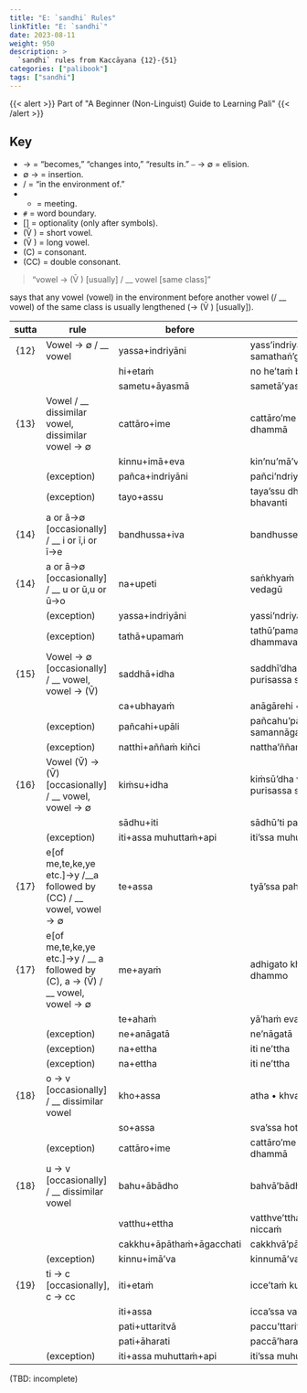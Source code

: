```yaml
---
title: "E: `sandhi` Rules"
linkTitle: "E: `sandhi`"
date: 2023-08-11
weight: 950
description: >
  `sandhi` rules from Kaccāyana {12}-{51}
categories: ["palibook"]
tags: ["sandhi"]
---
```


{{< alert >}}
Part of "A Beginner (Non-Linguist) Guide to Learning Pali"
{{< /alert >}}

## Key

* → = “becomes,” “changes into,” “results in.” ⎯ → ∅ = elision.
* ∅ → = insertion.
* / = “in the environment of.”
* + = meeting.
* `#` = word boundary.
* [] = optionality (only after symbols).
* (V̆ ) = short vowel.
* (V̄ ) = long vowel.
* (C) = consonant.
* (CC) = double consonant.

> “vowel → (V̄ ) [usually] / __ vowel [same class]”

says that any vowel (vowel) in the environment before another vowel (/ __ vowel) of the same class is usually lengthened (→ (V̄ ) [usually]).

| sutta | rule | before | after |
| :-: | --- | --- | --- |
| {12} | Vowel → ∅ / __ vowel | yassa+indriyāni | yass’indriyāni samathaṅ’gatāni |
| | | hi+etaṁ | no he’taṁ bhante |
| | | sametu+āyasmā | sametā’yasmā saṁghena |
| {13} | Vowel / __ dissimilar vowel, dissimilar vowel → ∅ | cattāro+ime | cattāro’me bhikkhave dhammā |
| | | kinnu+imā+eva | kinʼnu’mā’va samaṇiyo |
| | (exception) | pañca+indriyāni | pañci’ndriyāni |
| | (exception) | tayo+assu | taya’ssu dhammā jahitā bhavanti |
| {14} | a or ā→∅ [occasionally] / __ i or ī,i or ī→e | bandhussa+iva | bandhusse’va samāgamo |
| {14} | a or ā→∅ [occasionally] / __ u or ū,u or ū→o | na+upeti | saṅkhyaṁ • no’peti vedagū |
| | (exception) | yassa+indriyāni | yassi’ndriyāni |
| | (exception) | tathā+upamaṁ | tathū’pamaṁ dhammavaraṁ adesayi |
| {15} | Vowel → ∅ [occasionally] / __ vowel, vowel → (V̄) | saddhā+idha | saddhī’dha vittaṁ purisassa seṭṭhaṁ |
| | | ca+ubhayaṁ | anāgārehi •cū’bhayaṁ |
| | (exception) | pañcahi+upāli | pañcahu’pāli aṅgehi samannāgato |
| | (exception) | natthi+aññaṁ kiñci | nattha’ññaṁ kiñci |
| {16} | Vowel (V̆) → (V̄) [occasionally] / __ vowel, vowel → ∅ | kiṁsu+idha | kiṁsū’dha vittaṁ purisassa seṭṭhaṁ |
| | | sādhu+iti | sādhū’ti paṭissuṇitvā |
| | (exception) | iti+assa muhuttaṁ+api | iti’ssa muhuttam’pi |
| {17} | e[of me,te,ke,ye etc.]→y /__a followed by (CC) / __ vowel, vowel → ∅ | te+assa | tyā’ssa pahīnā honti |
| {17} | e[of me,te,ke,ye etc.]→y / __ a followed by (C), a → (V̄) / __ vowel, vowel → ∅ | me+ayaṁ | adhigato kho • myā’yaṁ dhammo |
| | | te+ahaṁ | yā’haṁ evaṁ vadeyyaṁ |
| | (exception) | ne+anāgatā | ne’nāgatā |
| | (exception) | na+ettha | iti ne’ttha |
| | (exception) | na+ettha | iti ne’ttha |
| {18} | o → v [occasionally] / __ dissimilar vowel | kho+assa | atha • khva’ssa |
| | | so+assa | sva’ssa hoti |
| | (exception) | cattāro+ime  | cattāro’me bhikkhave dhammā |
| {18} | u → v [occasionally] / __ dissimilar vowel | bahu+ābādho | bahvā’bādho |
| | | vatthu+ettha | vatthve’ttha vihitaṁ niccaṁ |
| | | cakkhu+āpāthaṁ+āgacchati | cakkhvā’pātha’māgacchati |
| | (exception) | kinnu+imā’va | kinnumā’va samaṇiyo |
| {19} | ti → c [occasionally], c → cc | iti+etaṁ | icce’taṁ kusalaṁ |
| | | iti+assa | icca’ssa vacanīyaṁ |
| | | pati+uttaritvā | paccu’ttaritvā |
| | | pati+āharati | paccā’harati |
| | (exception) | iti+assa muhuttaṁ+api | iti’ssa muhuttam’pi |

(TBD: incomplete)
